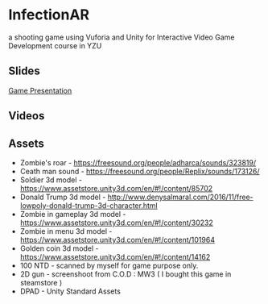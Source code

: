 # InfectionAR
a shooting game using Vuforia and Unity for Interactive Video Game Development course in YZU

## Slides
[Game Presentation](https://docs.google.com/presentation/d/1OYLRWO8KrbB8jzwWPo1dnMMDKCwMhgJrxmrYVQVqVD0/edit?usp=sharing)

## Videos

## Assets
* Zombie's roar - https://freesound.org/people/adharca/sounds/323819/
* Ceath man sound - https://freesound.org/people/Replix/sounds/173126/
* Soldier 3d model - https://www.assetstore.unity3d.com/en/#!/content/85702
* Donald Trump 3d model - http://www.denysalmaral.com/2016/11/free-lowpoly-donald-trump-3d-character.html
* Zombie in gameplay 3d model - https://www.assetstore.unity3d.com/en/#!/content/30232
* Zombie in menu 3d model - https://www.assetstore.unity3d.com/en/#!/content/101964
* Golden coin 3d model - https://www.assetstore.unity3d.com/en/#!/content/14162
* 100 NTD - scanned by myself for game purpose only.
* 2D gun - screenshoot from C.O.D : MW3 ( I bought this game in steamstore )
* DPAD - Unity Standard Assets